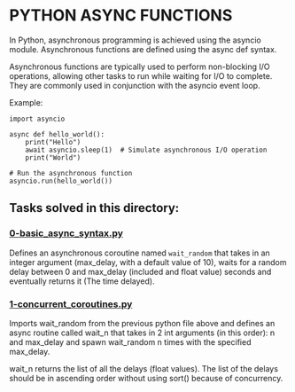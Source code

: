# PYTHON ASYNC FUNCTIONS
In Python, asynchronous programming is achieved using the asyncio module. Asynchronous functions are defined using the async def syntax. 

Asynchronous functions are typically used to perform non-blocking I/O operations, allowing other tasks to run while waiting for I/O to complete. They are commonly used in conjunction with the asyncio event loop.

Example:

    import asyncio

    async def hello_world():
        print("Hello")
        await asyncio.sleep(1)  # Simulate asynchronous I/O operation
        print("World")

    # Run the asynchronous function
    asyncio.run(hello_world())


## Tasks solved in this directory:

### [0-basic_async_syntax.py](https://github.com/JamesRaphaelJRC/alx-backend-python/blob/main/0x01-python_async_function/0-basic_async_syntax.py)
Defines an asynchronous coroutine named `wait_random`  that takes in an integer argument (max_delay, with a default value of 10), waits for a random delay between 0 and max_delay (included and float value) seconds and eventually returns it (The time delayed).


### [1-concurrent_coroutines.py](https://github.com/JamesRaphaelJRC/alx-backend-python/blob/main/0x01-python_async_function/1-concurrent_coroutines.py)
Imports wait_random from the previous python file above and defines an async routine called wait_n that takes in 2 int arguments (in this order): n and max_delay and spawn wait_random n times with the specified max_delay.

wait_n returns the list of all the delays (float values). The list of the delays should be in ascending order without using sort() because of concurrency.
